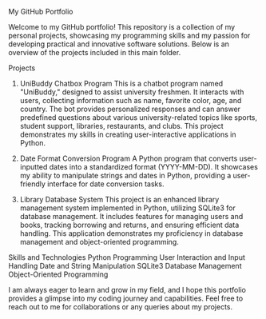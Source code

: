 My GitHub Portfolio

Welcome to my GitHub portfolio! This repository is a collection of my personal projects, showcasing my programming skills and my passion for developing practical and innovative software solutions.
Below is an overview of the projects included in this main folder.

Projects
1. UniBuddy Chatbox Program
This is a chatbot program named "UniBuddy," designed to assist university freshmen. It interacts with users, collecting information such as name, favorite color, age, and country. The bot provides personalized responses and can answer predefined questions about various university-related topics like sports, student support, libraries, restaurants, and clubs. This project demonstrates my skills in creating user-interactive applications in Python.

2. Date Format Conversion Program
A Python program that converts user-inputted dates into a standardized format (YYYY-MM-DD). It showcases my ability to manipulate strings and dates in Python, providing a user-friendly interface for date conversion tasks.

3. Library Database System
This project is an enhanced library management system implemented in Python, utilizing SQLite3 for database management. It includes features for managing users and books, tracking borrowing and returns, and ensuring efficient data handling. This application demonstrates my proficiency in database management and object-oriented programming.

Skills and Technologies
Python Programming
User Interaction and Input Handling
Date and String Manipulation
SQLite3 Database Management
Object-Oriented Programming

I am always eager to learn and grow in my field, and I hope this portfolio provides a glimpse into my coding journey and capabilities.
Feel free to reach out to me for collaborations or any queries about my projects.

